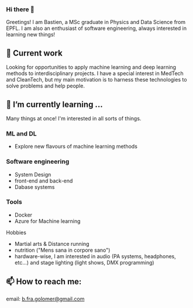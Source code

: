 ### Hi there 👋

<!--
**BastienGolomer/BastienGolomer** is a ✨ _special_ ✨ repository because its `README.md` (this file) appears on your GitHub profile.
-->
Greetings! I am Bastien, a MSc graduate in Physics and Data Science from EPFL. 
I am also an enthusiast of software engineering, always interested in learning new things!

## 🔭 Current work
Looking for opportunities to apply machine learning and deep learning methods to interdisciplinary projects.
I have a special interest in MedTech and CleanTech, but my main motivation is to harness these technologies to solve problems and help people.


## 🌱 I’m currently learning ...
Many things at once! I'm interested in all sorts of things. 

### ML and DL
* Explore new flavours of machine learning methods

### Software engineering
* System Design
* front-end and back-end
* Dabase systems

### Tools
* Docker
* Azure for Machine learning

<!--
Physics related 
* Accelerator physics, there is so much to learn about it. You can do optics, plasma, electrodynamics, solid state physics (for detectors and beam line elements). So cool 🤓
* Particle physics, because the fundamental parts of our universe are a vast mystery ... How exciting!
* I am excited to learn more about how the previous topics can be applied to biomedical devices, for the greater good of people's health!
* Astrophysics and Statistical physics are also wonderful. I should try General Relativity some day though 🤔 ...
-->

Hobbies
* Martial arts & Distance running
* nutrition ("Mens sana in corpore sano")
* hardware-wise, I am interested in audio (PA systems, headphones, etc...) and stage lighting (light shows, DMX programming)

## 📫 How to reach me: 
email: b.fra.golomer@gmail.com

<!--
- 👯 I’m looking to collaborate on ...
- 🤔 I’m looking for help with ...
- 💬 Ask me about ...
- 📫 How to reach me: 
- 😄 Pronouns: ...
- ⚡ Fun fact: 
-->
